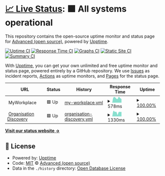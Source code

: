 # [📈 Live Status](https://advancedcsg-open.github.io/status-myworkplace): <!--live status--> **🟩 All systems operational**

This repository contains the open-source uptime monitor and status page for [Advanced (open source)](https://oneadvanced.com), powered by [Upptime](https://github.com/upptime/upptime).

[![Uptime CI](https://github.com/advancedcsg-open/status-myworkplace/workflows/Uptime%20CI/badge.svg)](https://github.com/advancedcsg-open/status-myworkplace/actions?query=workflow%3A%22Uptime+CI%22)
[![Response Time CI](https://github.com/advancedcsg-open/status-myworkplace/workflows/Response%20Time%20CI/badge.svg)](https://github.com/advancedcsg-open/status-myworkplace/actions?query=workflow%3A%22Response+Time+CI%22)
[![Graphs CI](https://github.com/advancedcsg-open/status-myworkplace/workflows/Graphs%20CI/badge.svg)](https://github.com/advancedcsg-open/status-myworkplace/actions?query=workflow%3A%22Graphs+CI%22)
[![Static Site CI](https://github.com/advancedcsg-open/status-myworkplace/workflows/Static%20Site%20CI/badge.svg)](https://github.com/advancedcsg-open/status-myworkplace/actions?query=workflow%3A%22Static+Site+CI%22)
[![Summary CI](https://github.com/advancedcsg-open/status-myworkplace/workflows/Summary%20CI/badge.svg)](https://github.com/advancedcsg-open/status-myworkplace/actions?query=workflow%3A%22Summary+CI%22)

With [Upptime](https://upptime.js.org), you can get your own unlimited and free uptime monitor and status page, powered entirely by a GitHub repository. We use [Issues](https://github.com/advancedcsg-open/status-myworkplace/issues) as incident reports, [Actions](https://github.com/advancedcsg-open/status-myworkplace/actions) as uptime monitors, and [Pages](https://advancedcsg-open.github.io/status-myworkplace) for the status page.

<!--start: status pages-->
<!-- This summary is generated by Upptime (https://github.com/upptime/upptime) -->
<!-- Do not edit this manually, your changes will be overwritten -->
<!-- prettier-ignore -->
| URL | Status | History | Response Time | Uptime |
| --- | ------ | ------- | ------------- | ------ |
| <img alt="" src="https://favicons.githubusercontent.com/null" height="13"> MyWorkplace | 🟩 Up | [my-workplace.yml](https://github.com/advancedcsg-open/status-myworkplace/commits/HEAD/history/my-workplace.yml) | <details><summary><img alt="Response time graph" src="./graphs/my-workplace/response-time-week.png" height="20"> 578ms</summary><br><a href="https://advancedcsg-open.github.io/status-myworkplace/history/my-workplace"><img alt="Response time 589" src="https://img.shields.io/endpoint?url=https%3A%2F%2Fraw.githubusercontent.com%2Fadvancedcsg-open%2Fstatus-myworkplace%2FHEAD%2Fapi%2Fmy-workplace%2Fresponse-time.json"></a><br><a href="https://advancedcsg-open.github.io/status-myworkplace/history/my-workplace"><img alt="24-hour response time 542" src="https://img.shields.io/endpoint?url=https%3A%2F%2Fraw.githubusercontent.com%2Fadvancedcsg-open%2Fstatus-myworkplace%2FHEAD%2Fapi%2Fmy-workplace%2Fresponse-time-day.json"></a><br><a href="https://advancedcsg-open.github.io/status-myworkplace/history/my-workplace"><img alt="7-day response time 578" src="https://img.shields.io/endpoint?url=https%3A%2F%2Fraw.githubusercontent.com%2Fadvancedcsg-open%2Fstatus-myworkplace%2FHEAD%2Fapi%2Fmy-workplace%2Fresponse-time-week.json"></a><br><a href="https://advancedcsg-open.github.io/status-myworkplace/history/my-workplace"><img alt="30-day response time 631" src="https://img.shields.io/endpoint?url=https%3A%2F%2Fraw.githubusercontent.com%2Fadvancedcsg-open%2Fstatus-myworkplace%2FHEAD%2Fapi%2Fmy-workplace%2Fresponse-time-month.json"></a><br><a href="https://advancedcsg-open.github.io/status-myworkplace/history/my-workplace"><img alt="1-year response time 589" src="https://img.shields.io/endpoint?url=https%3A%2F%2Fraw.githubusercontent.com%2Fadvancedcsg-open%2Fstatus-myworkplace%2FHEAD%2Fapi%2Fmy-workplace%2Fresponse-time-year.json"></a></details> | <details><summary><a href="https://advancedcsg-open.github.io/status-myworkplace/history/my-workplace">100.00%</a></summary><a href="https://advancedcsg-open.github.io/status-myworkplace/history/my-workplace"><img alt="All-time uptime 99.99%" src="https://img.shields.io/endpoint?url=https%3A%2F%2Fraw.githubusercontent.com%2Fadvancedcsg-open%2Fstatus-myworkplace%2FHEAD%2Fapi%2Fmy-workplace%2Fuptime.json"></a><br><a href="https://advancedcsg-open.github.io/status-myworkplace/history/my-workplace"><img alt="24-hour uptime 100.00%" src="https://img.shields.io/endpoint?url=https%3A%2F%2Fraw.githubusercontent.com%2Fadvancedcsg-open%2Fstatus-myworkplace%2FHEAD%2Fapi%2Fmy-workplace%2Fuptime-day.json"></a><br><a href="https://advancedcsg-open.github.io/status-myworkplace/history/my-workplace"><img alt="7-day uptime 100.00%" src="https://img.shields.io/endpoint?url=https%3A%2F%2Fraw.githubusercontent.com%2Fadvancedcsg-open%2Fstatus-myworkplace%2FHEAD%2Fapi%2Fmy-workplace%2Fuptime-week.json"></a><br><a href="https://advancedcsg-open.github.io/status-myworkplace/history/my-workplace"><img alt="30-day uptime 100.00%" src="https://img.shields.io/endpoint?url=https%3A%2F%2Fraw.githubusercontent.com%2Fadvancedcsg-open%2Fstatus-myworkplace%2FHEAD%2Fapi%2Fmy-workplace%2Fuptime-month.json"></a><br><a href="https://advancedcsg-open.github.io/status-myworkplace/history/my-workplace"><img alt="1-year uptime 100.00%" src="https://img.shields.io/endpoint?url=https%3A%2F%2Fraw.githubusercontent.com%2Fadvancedcsg-open%2Fstatus-myworkplace%2FHEAD%2Fapi%2Fmy-workplace%2Fuptime-year.json"></a></details>
| <img alt="" src="https://dev.auth.identity.oneadvanced.io/login/logo.png" height="13"> [Organisation Discovery](https://dev.auth.identity.oneadvanced.io/auth/discover?redirectUri=https%3A%2F%2Fmyworkplace.oneadvanced.io%2Fparseauth%3FredirectUri%3Dhttps%253A%252F%252Fmyworkplace.oneadvanced.io%252F) | 🟩 Up | [organisation-discovery.yml](https://github.com/advancedcsg-open/status-myworkplace/commits/HEAD/history/organisation-discovery.yml) | <details><summary><img alt="Response time graph" src="./graphs/organisation-discovery/response-time-week.png" height="20"> 1330ms</summary><br><a href="https://advancedcsg-open.github.io/status-myworkplace/history/organisation-discovery"><img alt="Response time 1315" src="https://img.shields.io/endpoint?url=https%3A%2F%2Fraw.githubusercontent.com%2Fadvancedcsg-open%2Fstatus-myworkplace%2FHEAD%2Fapi%2Forganisation-discovery%2Fresponse-time.json"></a><br><a href="https://advancedcsg-open.github.io/status-myworkplace/history/organisation-discovery"><img alt="24-hour response time 1523" src="https://img.shields.io/endpoint?url=https%3A%2F%2Fraw.githubusercontent.com%2Fadvancedcsg-open%2Fstatus-myworkplace%2FHEAD%2Fapi%2Forganisation-discovery%2Fresponse-time-day.json"></a><br><a href="https://advancedcsg-open.github.io/status-myworkplace/history/organisation-discovery"><img alt="7-day response time 1330" src="https://img.shields.io/endpoint?url=https%3A%2F%2Fraw.githubusercontent.com%2Fadvancedcsg-open%2Fstatus-myworkplace%2FHEAD%2Fapi%2Forganisation-discovery%2Fresponse-time-week.json"></a><br><a href="https://advancedcsg-open.github.io/status-myworkplace/history/organisation-discovery"><img alt="30-day response time 1400" src="https://img.shields.io/endpoint?url=https%3A%2F%2Fraw.githubusercontent.com%2Fadvancedcsg-open%2Fstatus-myworkplace%2FHEAD%2Fapi%2Forganisation-discovery%2Fresponse-time-month.json"></a><br><a href="https://advancedcsg-open.github.io/status-myworkplace/history/organisation-discovery"><img alt="1-year response time 1303" src="https://img.shields.io/endpoint?url=https%3A%2F%2Fraw.githubusercontent.com%2Fadvancedcsg-open%2Fstatus-myworkplace%2FHEAD%2Fapi%2Forganisation-discovery%2Fresponse-time-year.json"></a></details> | <details><summary><a href="https://advancedcsg-open.github.io/status-myworkplace/history/organisation-discovery">100.00%</a></summary><a href="https://advancedcsg-open.github.io/status-myworkplace/history/organisation-discovery"><img alt="All-time uptime 95.20%" src="https://img.shields.io/endpoint?url=https%3A%2F%2Fraw.githubusercontent.com%2Fadvancedcsg-open%2Fstatus-myworkplace%2FHEAD%2Fapi%2Forganisation-discovery%2Fuptime.json"></a><br><a href="https://advancedcsg-open.github.io/status-myworkplace/history/organisation-discovery"><img alt="24-hour uptime 100.00%" src="https://img.shields.io/endpoint?url=https%3A%2F%2Fraw.githubusercontent.com%2Fadvancedcsg-open%2Fstatus-myworkplace%2FHEAD%2Fapi%2Forganisation-discovery%2Fuptime-day.json"></a><br><a href="https://advancedcsg-open.github.io/status-myworkplace/history/organisation-discovery"><img alt="7-day uptime 100.00%" src="https://img.shields.io/endpoint?url=https%3A%2F%2Fraw.githubusercontent.com%2Fadvancedcsg-open%2Fstatus-myworkplace%2FHEAD%2Fapi%2Forganisation-discovery%2Fuptime-week.json"></a><br><a href="https://advancedcsg-open.github.io/status-myworkplace/history/organisation-discovery"><img alt="30-day uptime 100.00%" src="https://img.shields.io/endpoint?url=https%3A%2F%2Fraw.githubusercontent.com%2Fadvancedcsg-open%2Fstatus-myworkplace%2FHEAD%2Fapi%2Forganisation-discovery%2Fuptime-month.json"></a><br><a href="https://advancedcsg-open.github.io/status-myworkplace/history/organisation-discovery"><img alt="1-year uptime 97.70%" src="https://img.shields.io/endpoint?url=https%3A%2F%2Fraw.githubusercontent.com%2Fadvancedcsg-open%2Fstatus-myworkplace%2FHEAD%2Fapi%2Forganisation-discovery%2Fuptime-year.json"></a></details>

<!--end: status pages-->

[**Visit our status website →**](https://advancedcsg-open.github.io/status-myworkplace)

## 📄 License

- Powered by: [Upptime](https://github.com/upptime/upptime)
- Code: [MIT](./LICENSE) © [Advanced (open source)](https://oneadvanced.com)
- Data in the `./history` directory: [Open Database License](https://opendatacommons.org/licenses/odbl/1-0/)
